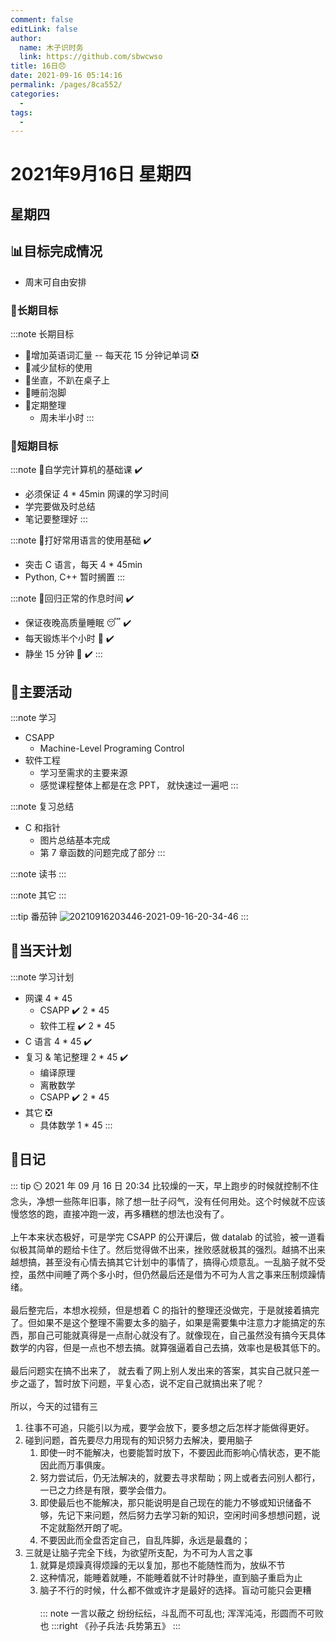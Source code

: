 ```yaml
---
comment: false
editLink: false
author: 
  name: 木子识时务
  link: https://github.com/sbwcwso
title: 16日😞
date: 2021-09-16 05:14:16
permalink: /pages/8ca552/
categories: 
  - 
tags: 
  - 
---
```


# 2021年9月16日 星期四

## 星期四

## 📊目标完成情况

* 周末可自由安排

### 🐺长期目标

:::note 长期目标
* 🚢增加英语词汇量 -- 每天花 15 分钟记单词  ❎
* 🚢减少鼠标的使用
* 🚢坐直，不趴在桌子上
* 🚢睡前泡脚
* 🚢定期整理
  * 周未半小时
:::

### 🐆短期目标

:::note 🚗自学完计算机的基础课  ✔️
* 必须保证 4 * 45min 网课的学习时间
* 学完要做及时总结
* 笔记要整理好
:::

:::note 🚗打好常用语言的使用基础  ✔️
* 突击 C 语言，每天 4 * 45min
* Python, C++ 暂时搁置
:::

:::note 🚗回归正常的作息时间  ✔️
* 保证夜晚高质量睡眠 😴  ✔️
* 每天锻炼半个小时 🏃  ✔️
* 静坐 15 分钟 🙏  ✔️
:::

## 🏃主要活动

:::note 学习
* CSAPP
  * Machine-Level Programing Control
* 软件工程
  * 学习至需求的主要来源
  * 感觉课程整体上都是在念 PPT， 就快速过一遍吧
:::

:::note 复习总结
* C 和指针
  * 图片总结基本完成
  * 第 7 章函数的问题完成了部分
:::

:::note 读书
:::

:::note 其它
:::

:::tip 番茄钟
![20210916203446-2021-09-16-20-34-46](https://cdn.jsdelivr.net/gh/sbwcwso/PicBed@master/20210916203446-2021-09-16-20-34-46.png)
:::

## 📓当天计划

:::note 学习计划
* 网课 4 * 45
  * CSAPP  ✔️  2 * 45
  * 软件工程  ✔️ 2 * 45
* C 语言 4 * 45  ✔️
* 复习 & 笔记整理 2 * 45  ✔️
  * 编译原理
  * 离散数学
  * CSAPP ✔️ 2 * 45
* 其它  ❎
  * 具体数学 1 * 45
:::

## 🤔日记

::: tip ⏲️ 2021 年 09 月 16 日 20:34
比较燥的一天，早上跑步的时候就控制不住念头，净想一些陈年旧事，除了想一肚子闷气，没有任何用处。这个时候就不应该慢悠悠的跑，直接冲跑一波，再多糟糕的想法也没有了。
<br><br>
上午本来状态极好，可是学完 CSAPP 的公开课后，做 datalab 的试验，被一道看似极其简单的题给卡住了。然后觉得做不出来，挫败感就极其的强烈。越搞不出来越想搞，甚至没有心情去搞其它计划中的事情了，搞得心烦意乱。一乱脑子就不受控，虽然中间睡了两个多小时，但仍然最后还是借为不可为人言之事来压制烦躁情绪。
<br><br>
最后整完后，本想水视频，但是想着 C 的指针的整理还没做完，于是就接着搞完了。但如果不是这个整理不需要太多的脑子，如果是需要集中注意力才能搞定的东西，那自己可能就真得是一点耐心就没有了。就像现在，自己虽然没有搞今天具体数学的内容，但是一点也不想去搞。就算强逼着自己去搞，效率也是极其低下的。
<br><br>
最后问题实在搞不出来了， 就去看了网上别人发出来的答案，其实自己就只差一步之遥了，暂时放下问题，平复心态，说不定自己就搞出来了呢？
<br><br>
所以，今天的过错有三

1. 往事不可追，只能引以为戒，要学会放下，要多想之后怎样才能做得更好。
2. 碰到问题，首先要尽力用现有的知识努力去解决，要用脑子
   1. 即使一时不能解决，也要能暂时放下，不要因此而影响心情状态，更不能因此而万事俱废。
   2. 努力尝试后，仍无法解决的，就要去寻求帮助；网上或者去问别人都行，一已之力终是有限，要学会借力。
   3. 即使最后也不能解决，那只能说明是自己现在的能力不够或知识储备不够，先记下来问题，然后努力去学习新的知识，空闲时间多想想问题，说不定就豁然开朗了呢。
   4. 不要因此而全盘否定自己，自乱阵脚，永远是最蠢的；
3. 三就是让脑子完全下线，为欲望所支配，为不可为人言之事
   1. 就算是烦躁真得烦躁的无以复加，那也不能随性而为，放纵不节
   2. 这种情况，能睡着就睡，不能睡着就不计时静坐，直到脑子重启为止
   3. 脑子不行的时候，什么都不做或许才是最好的选择。盲动可能只会更糟
<br><br>
::: note 一言以蔽之
纷纷纭纭，斗乱而不可乱也; 浑浑沌沌，形圆而不可败也
:::right
《孙子兵法·兵势第五》
:::

